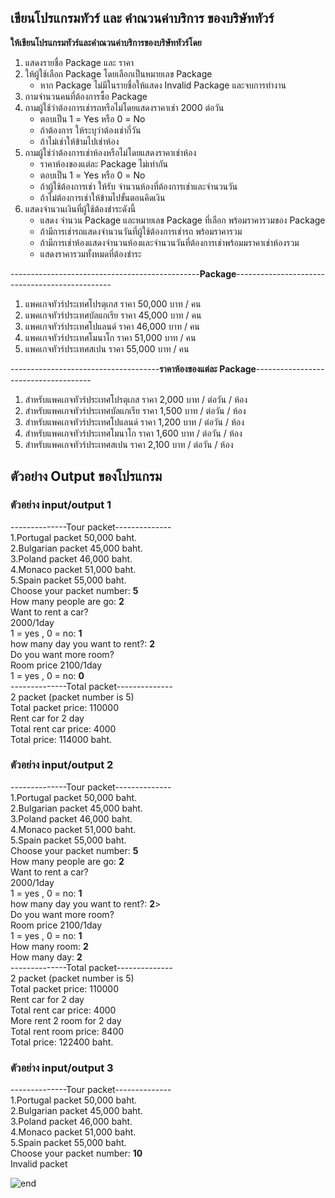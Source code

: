 ## **เขียนโปรแกรมทัวร์ และ คำณวนค่าบริการ ของบริษัททัวร์** 

**ให้เขียนโปรแกรมทัวร์และคำณวนค่าบริการของบริษัททัวร์โดย** 
1. แสดงรายชื่อ Package และ ราคา
2. ให้ผู้ใช้เลือก Package โดยเลือกเป็นหมายเลข Package
    * หาก Package ไม่มีในรายชื่อให้แสดง Invalid Package และจบการทำงาน
3. ถามจำนวนคนที่ต้องการซื้อ Package
4. ถามผู้ใช้ว่าต้องการเช่ารถหรือไม่โดยแสดงราคาเช่า 2000 ต่อวัน 
    * ตอบเป็น 1 = Yes หรือ 0 = No
    * ถ้าต้องการ ให้ระบุว่าต้องเช่ากี่วัน
    * ถ้าไม่เช่าให้ข้ามไปเช่าห้อง
5. ถามผู้ใช่ว่าต้องการเช่าห้องหรือไม่โดยแสดงราคาเช่าห้อง
    * ราคาห้องของแต่ละ Package ไม่เท่ากัน
    * ตอบเป็น 1 = Yes หรือ 0 = No
    * ถ้าผู้ใช้ต้องการเช่า ให้รับ จำนวนห้องที่ต้องการเช่าและจำนวนวัน
    * ถ้าไม่ต้องการเช่าให้ข้ามไปขั้นตอนคิดเงิน
6. แสดงจำนวนเงินที่ผู้ใช้ต้องชำระดังนี้
    * แสดง จำนวน Package และหมายเลข Package ที่เลือก พร้อมราคารวมของ Package
    * ถ้ามีการเช่ารถแสดงจำนวนวันที่ผู้ใช้ต้องการเช่ารถ พร้อมราคารวม
    * ถ้ามีการเช่าห้องแสดงจำนวนห้องและจำนวนวันที่ต้องการเช่าพร้อมมราคาเช่าห้องรวม
    * แสดงราคารวมทั้งหมดที่ต้องชำระ

-----------------------------------------------**Package**-----------------------------------------------
1. แพคเกจทัวร์ประเทศโปรตุเกส ราคา 50,000 บาท / คน 
2. แพคเกจทัวร์ประเทศบัลแกเรีย ราคา 45,000 บาท / คน 
3. แพคเกจทัวร์ประเทศโปแลนด์ ราคา 46,000 บาท / คน  
4. แพคเกจทัวร์ประเทศโมนาโก ราคา 51,000 บาท / คน  
5. แพคเกจทัวร์ประเทศสเปน ราคา 55,000 บาท / คน

-------------------------------------**ราคาห้องของแต่ละ Package**-------------------------------------
1. สำหรับแพคเกจทัวร์ประเทศโปรตุเกส ราคา 2,000 บาท / ต่อวัน / ห้อง
2. สำหรับแพคเกจทัวร์ประเทศบัลแกเรีย ราคา 1,500 บาท / ต่อวัน / ห้อง
3. สำหรับแพคเกจทัวร์ประเทศโปแลนด์ ราคา 1,200 บาท / ต่อวัน / ห้อง
4. สำหรับแพคเกจทัวร์ประเทศโมนาโก ราคา 1,600 บาท / ต่อวัน / ห้อง
5. สำหรับแพคเกจทัวร์ประเทศสเปน ราคา 2,100 บาท / ต่อวัน / ห้อง

## **ตัวอย่าง Output ของโปรแกรม**



### **ตัวอย่าง input/output 1**


--------------Tour packet--------------  
1.Portugal  packet 50,000 baht.  
2.Bulgarian packet 45,000 baht.  
3.Poland    packet 46,000 baht.  
4.Monaco    packet 51,000 baht.  
5.Spain     packet 55,000 baht.    
Choose your packet number: **5**  
How many people are go: **2**    
Want to rent a car?  
2000/1day  
1 = yes , 0 = no: **1**  
how many day you want to rent?: **2**   
Do you want more room?  
Room price 2100/1day  
1 = yes , 0 = no: **0**  
--------------Total packet--------------   
2 packet (packet number is 5)  
Total packet price: 110000  
Rent car for 2 day  
Total rent car price: 4000  
Total price: 114000 baht.  



### **ตัวอย่าง input/output 2**



--------------Tour packet--------------  
1.Portugal  packet 50,000 baht.  
2.Bulgarian packet 45,000 baht.  
3.Poland    packet 46,000 baht.  
4.Monaco    packet 51,000 baht.  
5.Spain     packet 55,000 baht.  
Choose your packet number: **5**  
How many people are go: **2**  
Want to rent a car?  
2000/1day  
1 = yes , 0 = no: **1**  
how many day you want to rent?: **2**>  
Do you want more room?  
Room price 2100/1day  
1 = yes , 0 = no: **1**  
How many room: **2**  
How many day: **2**  
--------------Total packet--------------  
2 packet (packet number is 5)  
Total packet price: 110000  
Rent car for 2 day  
Total rent car price: 4000  
More rent 2 room for 2 day  
Total rent room price: 8400  
Total price: 122400 baht.  


### **ตัวอย่าง input/output 3**


--------------Tour packet--------------  
1.Portugal  packet 50,000 baht.  
2.Bulgarian packet 45,000 baht.  
3.Poland    packet 46,000 baht.  
4.Monaco    packet 51,000 baht.  
5.Spain     packet 55,000 baht.  
Choose your packet number: **10**  
Invalid packet

![end](https://media.giphy.com/media/DjYqNVITTewEM/giphy.gif)

